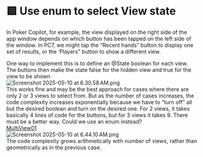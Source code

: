 # 🟨 Use enum to select View state  
  
In Poker Copilot, for example, the view displayed on the right side of the app window depends on which button has been tapped on the left side of the window. In PC7, we might tap the “Recent hands” button to display one set of results, or the ‘Players” button to show a different view.  
  
One way to implement this is to define an @State boolean for each view. The buttons then make the state false for the hidden view and true for the view to be shown  
![Screenshot 2025-05-10 at 6.30.58 AM.png](Attachments/Screenshot%202025-05-10%20at%206.30.58%E2%80%AFAM.png)  
This works fine and may be the best approach for cases where there are only 2 or 3 views to select from. But as the number of cases increases, the code complexity increases exponentially because we have to “turn off” all but the desired boolean and turn on the desired one. For 2 views, it takes basically 4 lines of code for the buttons, but for 3 views it takes 9. There must be a better way. Could we use an enum instead?  
[MultiView01](Attachments/MultiView01)  
![Screenshot 2025-05-10 at 6.44.10 AM.png](Attachments/Screenshot%202025-05-10%20at%206.44.10%E2%80%AFAM.png)  
The code complexity grows arithmetically with number of views, rather than geometrically as in the previous case.  
